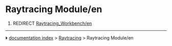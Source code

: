 # Raytracing Module/en
1.  REDIRECT [Raytracing_Workbench/en](Raytracing_Workbench/en.md)



---
⏵ [documentation index](../README.md) > [Raytracing](Raytracing_Workbench.md) > Raytracing Module/en
